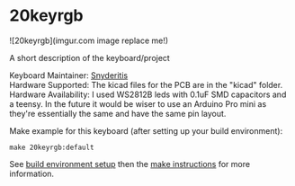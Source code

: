 # 20keyrgb

![20keyrgb](imgur.com image replace me!)

A short description of the keyboard/project

Keyboard Maintainer: [Snyderitis](https://github.com/snyderitis)  
Hardware Supported: The kicad files for the PCB are in the "kicad" folder. 
Hardware Availability: I used WS2812B leds with 0.1uF SMD capacitors and a teensy. In the future it would be wiser to use an Arduino Pro mini as they're essentially the same and have the same pin layout.

Make example for this keyboard (after setting up your build environment):

    make 20keyrgb:default

See [build environment setup](https://docs.qmk.fm/build_environment_setup.html) then the [make instructions](https://docs.qmk.fm/make_instructions.html) for more information.
